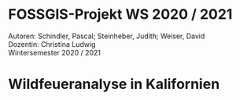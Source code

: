 # FOSSGIS-Projekt WS 2020 / 2021

Autoren: Schindler, Pascal; Steinheber, Judith; Weiser, David <br/>
Dozentin: Christina Ludwig <br/>
Wintersemester 2020 / 2021 <br/>


# Wildfeueranalyse in Kalifornien
